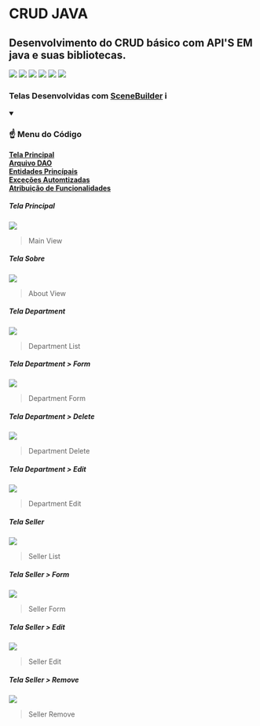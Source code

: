 # CRUD JAVA

## Desenvolvimento do CRUD básico com API'S EM java e suas bibliotecas.
 

![](https://img.shields.io/github/stars/pandao/editor.md.svg) ![](https://img.shields.io/github/forks/pandao/editor.md.svg) ![](https://img.shields.io/github/tag/pandao/editor.md.svg) ![](https://img.shields.io/github/release/pandao/editor.md.svg) ![](https://img.shields.io/github/issues/pandao/editor.md.svg) ![](https://img.shields.io/bower/v/editor.md.svg)


### Telas Desenvolvidas com [SceneBuilder](https://gluonhq.com/products/scene-builder/) ℹ

<details open>
<summary><h3> ☝ Menu do Código</h3></summary>
 <b>
  <a href="https://github.com/joomoraes/-CRUD-JavaFX-JDBC-/blob/master/src/application/Main.java">
   Tela Principal
  </a>
 </b>
 <br>
 <b>
  <a href="https://github.com/joomoraes/-CRUD-JavaFX-JDBC-/tree/master/src/model/dao/impl">
   Arquivo DAO
  </a>
 </b>
 <br>
 <b>
  <a href="https://github.com/joomoraes/-CRUD-JavaFX-JDBC-/tree/master/src/model/entities">
   Entidades Princípais
  </a>
 </b>
 <br>
 <b>
  <a href="https://github.com/joomoraes/-CRUD-JavaFX-JDBC-/tree/master/src/model/exceptions">
   Exceções Automtizadas
  </a>
 </b>
 <br>
 <b>
  <a href="https://github.com/joomoraes/-CRUD-JavaFX-JDBC-/tree/master/src/model/services">
   Atribuição de Funcionalidades
  </a>
 </b>
 
</details>

##### Tela Principal

![](Program/imgs/MainVIew.jpg)

> Main View

##### Tela Sobre

![](Program/imgs/About.jpg)

> About View


##### Tela Department

![](Program/imgs/Department/DepartmentList.jpg)

> Department List

##### Tela Department > Form 

![](Program/imgs/Department/Department_Form.jpg)

> Department Form

##### Tela Department > Delete

![](Program/imgs/Department/Department_Delete.jpg)

> Department Delete


##### Tela Department > Edit

![](Program/imgs/Department/Department_Edit.jpg)

> Department Edit

##### Tela Seller 

![](Program/imgs/Seller/Seller_List.jpg)

> Seller List

##### Tela Seller > Form

![](Program/imgs/Seller/Seller_Form.jpg)

> Seller Form

##### Tela Seller > Edit

![](Program/imgs/Seller/Seller_Edit.jpg)

> Seller Edit


##### Tela Seller > Remove

![](Program/imgs/Seller/Seller_Remove.jpg)

> Seller Remove



